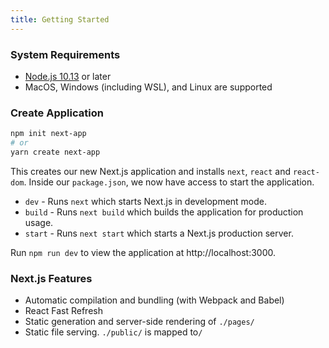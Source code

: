 ```yaml
---
title: Getting Started
---
```


### System Requirements

- [Node.js 10.13](https://nodejs.org/en/) or later
- MacOS, Windows (including WSL), and Linux are supported

### Create Application

```bash
npm init next-app
# or
yarn create next-app
```

This creates our new Next.js application and installs `next`, `react` and `react-dom`.
Inside our `package.json`, we now have access to start the application.

- `dev` - Runs `next` which starts Next.js in development mode.
- `build` - Runs `next build` which builds the application for production usage.
- `start` - Runs `next start` which starts a Next.js production server.

Run `npm run dev` to view the application at http://localhost:3000.

### Next.js Features

- Automatic compilation and bundling (with Webpack and Babel)
- React Fast Refresh
- Static generation and server-side rendering of `./pages/`
- Static file serving. `./public/` is mapped to`/`
